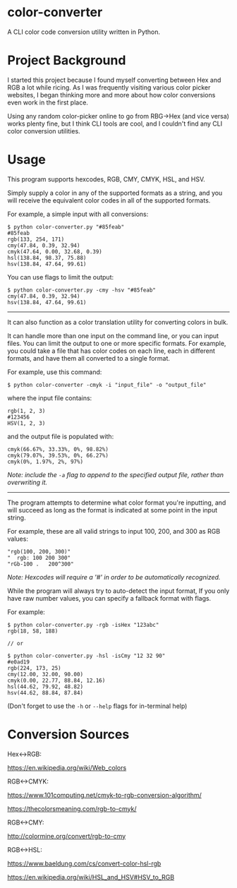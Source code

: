 # color-converter

A CLI color code conversion utility written in Python.

# Project Background

I started this project because I found myself converting between Hex and RGB a lot while ricing. As I was frequently visiting various color picker websites, I began thinking more and more about how color conversions even work in the first place.

Using any random color-picker online to go from RBG->Hex (and vice versa) works plenty fine, but I think CLI tools are cool, and I couldn't find any CLI color conversion utilities.

# Usage

This program supports hexcodes, RGB, CMY, CMYK, HSL, and HSV.

Simply supply a color in any of the supported formats as a string, and you will receive the equivalent color codes in all of the supported formats.

For example, a simple input with all conversions:

```
$ python color-converter.py "#85feab"
#85feab
rgb(133, 254, 171)
cmy(47.84, 0.39, 32.94)
cmyk(47.64, 0.00, 32.68, 0.39)
hsl(138.84, 98.37, 75.88)
hsv(138.84, 47.64, 99.61)
```

You can use flags to limit the output:

```
$ python color-converter.py -cmy -hsv "#85feab"
cmy(47.84, 0.39, 32.94)
hsv(138.84, 47.64, 99.61)
```

---

It can also function as a color translation utility for converting colors in bulk.

It can handle more than one input on the command line, or you can input files. You can limit the output to one or more specific formats.
For example, you could take a file that has color codes on each line, each in different formats, and have them all converted to a single format.

For example, use this command:

```
$ python color-converter -cmyk -i "input_file" -o "output_file"
```

where the input file contains:

```
rgb(1, 2, 3)
#123456
HSV(1, 2, 3)
```

and the output file is populated with:

```
cmyk(66.67%, 33.33%, 0%, 98.82%)
cmyk(79.07%, 39.53%, 0%, 66.27%)
cmyk(0%, 1.97%, 2%, 97%)
```

_Note: include the `-a` flag to append to the specified output file, rather than overwriting it._

---

The program attempts to determine what color format you're inputting, and will succeed as long as the format is indicated at some point in the input string.

For example, these are all valid strings to input 100, 200, and 300 as RGB values:

```
"rgb(100, 200, 300)"
"  rgb: 100 200 300"
"rGb-100 .   200^300"
```

_Note: Hexcodes will require a '#' in order to be automatically recognized._

While the program will always try to auto-detect the input format, If you only have raw number values, you can specify a fallback format with flags.

For example:

```
$ python color-converter.py -rgb -isHex "123abc"
rgb(18, 58, 188)

// or

$ python color-converter.py -hsl -isCmy "12 32 90"
#e0ad19
rgb(224, 173, 25)
cmy(12.00, 32.00, 90.00)
cmyk(0.00, 22.77, 88.84, 12.16)
hsl(44.62, 79.92, 48.82)
hsv(44.62, 88.84, 87.84)
```

(Don't forget to use the `-h` or `--help` flags for in-terminal help)

# Conversion Sources

Hex<->RGB:

https://en.wikipedia.org/wiki/Web_colors

RGB<->CMYK:

https://www.101computing.net/cmyk-to-rgb-conversion-algorithm/

https://thecolorsmeaning.com/rgb-to-cmyk/

RGB<->CMY:

http://colormine.org/convert/rgb-to-cmy

RGB<->HSL:

https://www.baeldung.com/cs/convert-color-hsl-rgb

https://en.wikipedia.org/wiki/HSL_and_HSV#HSV_to_RGB
